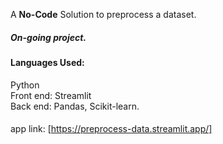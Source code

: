 A **No-Code** Solution to preprocess a dataset.
##### On-going project.
#### Languages Used:
Python <br>
Front end: Streamlit <br>
Back end: Pandas, Scikit-learn.
#### 
app link: [https://preprocess-data.streamlit.app/]
